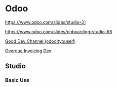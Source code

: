 # Odoo 

https://www.odoo.com/slides/studio-31

https://www.odoo.com/slides/onboarding-studio-68

[Good Dev Channel (odooityouself)](https://www.youtube.com/@odoo-it-yourself)

[Overdue Invoicing Dev](https://www.youtube.com/watch?v=Oz6VSebJNwY)



## Studio

### Basic Use